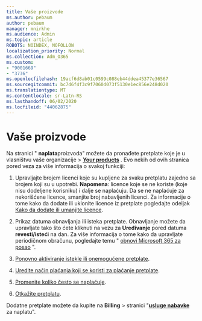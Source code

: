 ```yaml
---
title: Vaše proizvode
ms.author: pebaum
author: pebaum
manager: mnirkhe
ms.audience: Admin
ms.topic: article
ROBOTS: NOINDEX, NOFOLLOW
localization_priority: Normal
ms.collection: Adm_O365
ms.custom:
- "9001669"
- "3736"
ms.openlocfilehash: 19acf6d8ab01c0599c088eb44ddea45377e36567
ms.sourcegitcommit: bc7d6f4f3c9f7060d073f5130e1ec856e248d020
ms.translationtype: MT
ms.contentlocale: sr-Latn-RS
ms.lasthandoff: 06/02/2020
ms.locfileid: "44062875"
---
```

# <a name="your-products"></a>Vaše proizvode

Na stranici " **naplata**proizvoda" možete da pronađete pretplate koje je u vlasništvu vaše organizacije  >  **[Your products](https://go.microsoft.com/fwlink/p/?linkid=842054)** . Evo nekih od ovih stranica pored veza za više informacija o svakoj funkciji:

1. Upravljajte brojem licenci koje su kupljene za svaku pretplatu zajedno sa brojem koji su u upotrebi.  **Napomena**: licence koje se ne koriste (koje nisu dodeljene korisniku) i dalje se naplaćuju.  Da se ne naplaćuje za nekorišćene licence, smanjite broj nabavljenih licenci. Za informacije o tome kako da dodate ili uklonite licence iz pretplate pogledajte odeljak [Kako da dodate ili umanjite licence](https://docs.microsoft.com/alchemyinsights/how-to-add-or-reduce-licenses).

2. Prikaz datuma obnavljanja ili isteka pretplate.  Obnavljanje možete da upravljate tako što ćete kliknuti na vezu za **Uređivanje** pored datuma **revesti/isteći** na dan.  Za više informacija o tome kako da upravljate periodičnom obračunu, pogledajte temu " [obnovi Microsoft 365 za posao](https://go.microsoft.com/fwlink/?linkid=2119216) ".

3. [Ponovno aktiviranje istekle ili onemogućene pretplate](https://go.microsoft.com/fwlink/?linkid=2117519).

4. [Uredite način plaćanja koji se koristi za plaćanje pretplate](https://go.microsoft.com/fwlink/?linkid=2117167).

5. [Promenite koliko često se naplaćuje](https://go.microsoft.com/fwlink/?linkid=2119112).

6. [Otkažite pretplatu](https://go.microsoft.com/fwlink/?linkid=2119113).

Dodatne pretplate možete da kupite na **Billing**  >  stranici "[**usluge nabavke**](https://go.microsoft.com/fwlink/p/?linkid=868433) za naplatu".
